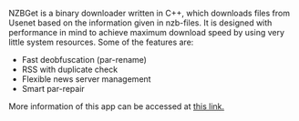 NZBGet is a binary downloader written in C++, which downloads files from Usenet based on the information given in nzb-files. It is designed with performance in mind to achieve maximum download speed by using very little system resources. Some of the features are:

* Fast deobfuscation (par-rename)
* RSS with duplicate check
* Flexible news server management
* Smart par-repair

More information of this app can be accessed at [this link.](https://nzbget.net/)

<p align="center">
<img src="https://docs.usbx.me/uploads/images/gallery/2019-09/scaled-1680-/image-1568808281471.png)

:::